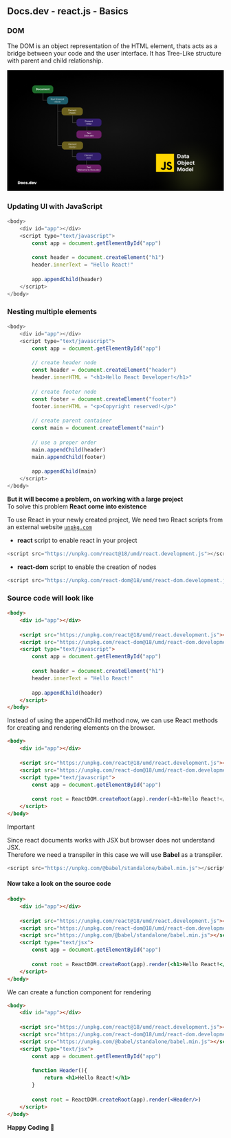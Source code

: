 ## Docs.dev - react.js - Basics

### DOM
The DOM is an object representation of the HTML element, thats acts as a bridge between your code and the user interface. It has Tree-Like structure with parent and child relationship.

<!-- ![DOM](DOM.png) -->

![dom image](DOM.png)

### Updating UI with JavaScript
```js
<body>
    <div id="app"></div>
    <script type="text/javascript">
        const app = document.getElementById("app")

        const header = document.createElement("h1")
        header.innerText = "Hello React!"

        app.appendChild(header)
    </script>
</body>
```

### Nesting multiple elements
```js
<body>
    <div id="app"></div>
    <script type="text/javascript">
        const app = document.getElementById("app")

        // create header node
        const header = document.createElement("header")
        header.innerHTML = "<h1>Hello React Developer!</h1>"

        // create footer node
        const footer = document.createElement("footer")
        footer.innerHTML = "<p>Copyright reserved!</p>"

        // create parent container
        const main = document.createElement("main")

        // use a proper order
        main.appendChild(header)
        main.appendChild(footer)

        app.appendChild(main)
    </script>
</body>
```

**But it will become a problem, on working with a large project**<br/>To solve this problem **React come into existence**

To use React in your newly created project, We need two React scripts from an external website [`unpkg.com`](https://legacy.reactjs.org/docs/cdn-links.html)

- **react** script to enable react in your project
```js
<script src="https://unpkg.com/react@18/umd/react.development.js"></script>
```
- **react-dom** script to enable the creation of nodes
```js
<script src="https://unpkg.com/react-dom@18/umd/react-dom.development.js"></script>
```
### Source code will look like
```html
<body>
    <div id="app"></div>
    
    <script src="https://unpkg.com/react@18/umd/react.development.js"></script>
    <script src="https://unpkg.com/react-dom@18/umd/react-dom.development.js"></script>
    <script type="text/javascript">
        const app = document.getElementById("app")

        const header = document.createElement("h1")
        header.innerText = "Hello React!"

        app.appendChild(header)
    </script>
</body>
```

Instead of using the appendChild method now, we can use React methods for creating and rendering elements on the browser.
```html
<body>
    <div id="app"></div>

    <script src="https://unpkg.com/react@18/umd/react.development.js"></script>
    <script src="https://unpkg.com/react-dom@18/umd/react-dom.development.js"></script>
    <script type="text/javascript">
        const app = document.getElementById("app")

        const root = ReactDOM.createRoot(app).render(<h1>Hello React!</h1>)
    </script>
</body>
```
> [!IMPORTANT]
> Since react documents works with JSX but browser does not understand JSX.\
> Therefore we need a transpiler in this case we will use **Babel** as a transpiler.

```js
<script src="https://unpkg.com/@babel/standalone/babel.min.js"></script>
```
#### Now take a look on the source code
```html
<body>
    <div id="app"></div>

    <script src="https://unpkg.com/react@18/umd/react.development.js"></script>
    <script src="https://unpkg.com/react-dom@18/umd/react-dom.development.js"></script>
    <script src="https://unpkg.com/@babel/standalone/babel.min.js"></script>
    <script type="text/jsx">
        const app = document.getElementById("app")

        const root = ReactDOM.createRoot(app).render(<h1>Hello React!</h1>)
    </script>
</body>
```

We can create a function component for rendering
```html
<body>
    <div id="app"></div>

    <script src="https://unpkg.com/react@18/umd/react.development.js"></script>
    <script src="https://unpkg.com/react-dom@18/umd/react-dom.development.js"></script>
    <script src="https://unpkg.com/@babel/standalone/babel.min.js"></script>
    <script type="text/jsx">
        const app = document.getElementById("app")

        function Header(){
            return <h1>Hello React!</h1>
        }

        const root = ReactDOM.createRoot(app).render(<Header/>)
    </script>
</body>
```

**Happy Coding 💖**
